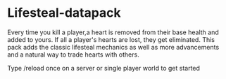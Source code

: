 # Lifesteal-datapack

Every time you kill a player,a heart is removed from their base health and added to yours. If all a player's hearts are lost, they get eliminated. This pack adds the classic lifesteal mechanics as well as more advancements and a natural way to trade hearts with others.

Type /reload once on a server or single player world to get started
